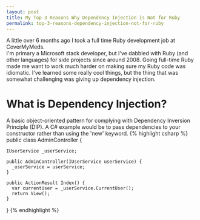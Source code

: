```yaml
---
layout: post
title: My Top 3 Reasons Why Dependency Injection is Not for Ruby 
permalink: top-3-reasons-dependency-injection-not-for-ruby 
---
```


A little over 6 months ago I took a full time Ruby development job at CoverMyMeds.  
I'm primary a Microsoft stack developer, but I've dabbled with Ruby (and other languages) for side projects since around 2008. 
Going full-time Ruby made me want to work much harder on making sure my Ruby code was idiomatic. 
I've learned some really cool things, but the thing that was somewhat challenging was giving up dependency injection.

What is Dependency Injection?
=============================
A basic object-oriented pattern for complying with Dependency Inversion Principle (DIP).
A C# example would be to pass dependencies to your constructor rather than using the 'new' keyword.
{% highlight csharp %}
  public class AdminController {
    
    IUserService _userService;

    public AdminController(IUserService userService) {
      _userService = userService;
    }

    public ActionResult Index() {
      var currentUser = _userService.CurrentUser();
      return View();
    }
  }
{% endhighlight %}
